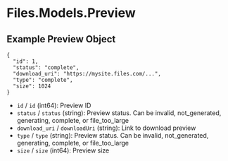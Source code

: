 # Files.Models.Preview

## Example Preview Object

```
{
  "id": 1,
  "status": "complete",
  "download_uri": "https://mysite.files.com/...",
  "type": "complete",
  "size": 1024
}
```

* `id` / `id`  (int64): Preview ID
* `status` / `status`  (string): Preview status.  Can be invalid, not_generated, generating, complete, or file_too_large
* `download_uri` / `downloadUri`  (string): Link to download preview
* `type` / `type`  (string): Preview status.  Can be invalid, not_generated, generating, complete, or file_too_large
* `size` / `size`  (int64): Preview size
